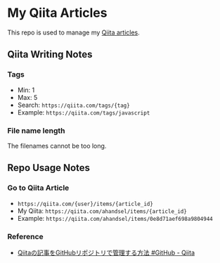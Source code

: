 # My Qiita Articles

This repo is used to manage my [Qiita articles](https://qiita.com/ahandsel).


## Qiita Writing Notes


### Tags

* Min: 1
* Max: 5
* Search: `https://qiita.com/tags/{tag}`
* Example: `https://qiita.com/tags/javascript`

### File name length

The filenames cannot be too long.

## Repo Usage Notes


### Go to Qiita Article

* `https://qiita.com/{user}/items/{article_id}`
* My Qiita: `https://qiita.com/ahandsel/items/{article_id}`
* Example: `https://qiita.com/ahandsel/items/0e8d71aef698a9804944`


### Reference

* [Qiitaの記事をGitHubリポジトリで管理する方法 #GitHub - Qiita](https://qiita.com/Qiita/items/32c79014509987541130)
